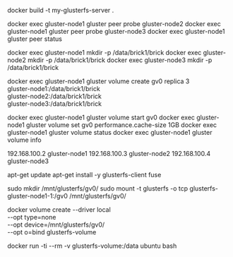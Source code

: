 
docker build -t my-glusterfs-server .


docker exec gluster-node1 gluster peer probe gluster-node2
docker exec gluster-node1 gluster peer probe gluster-node3
docker exec gluster-node1 gluster peer status


docker exec gluster-node1 mkdir -p /data/brick1/brick
docker exec gluster-node2 mkdir -p /data/brick1/brick
docker exec gluster-node3 mkdir -p /data/brick1/brick

docker exec gluster-node1 gluster volume create gv0 replica 3 \
  gluster-node1:/data/brick1/brick \
  gluster-node2:/data/brick1/brick \
  gluster-node3:/data/brick1/brick


docker exec gluster-node1 gluster volume start gv0
docker exec gluster-node1 gluster volume set gv0 performance.cache-size 1GB
docker exec gluster-node1 gluster volume status
docker exec gluster-node1 gluster volume info

192.168.100.2 gluster-node1
192.168.100.3 gluster-node2
192.168.100.4 gluster-node3


apt-get update
apt-get install -y glusterfs-client fuse

sudo mkdir /mnt/glusterfs/gv0/
sudo mount -t glusterfs -o tcp glusterfs-gluster-node1-1:/gv0 /mnt/glusterfs/gv0/


docker volume create --driver local \
  --opt type=none \
  --opt device=/mnt/glusterfs/gv0/ \
  --opt o=bind glusterfs-volume

docker run -ti --rm -v glusterfs-volume:/data ubuntu bash
